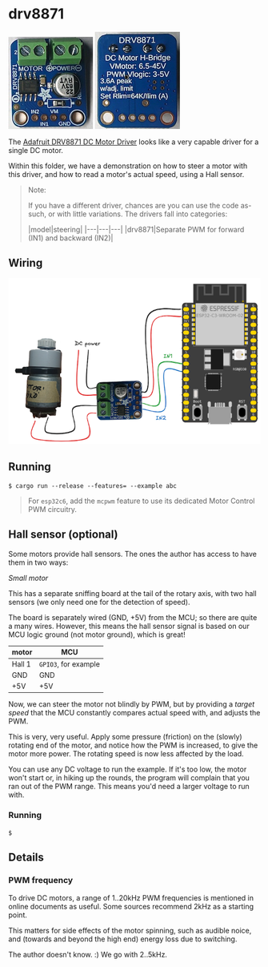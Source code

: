# drv8871

![](.images/front.jpg) ![](.images/back.jpg)

The [Adafruit DRV8871 DC Motor Driver](https://www.adafruit.com/product/3190) looks like a very capable driver for a single DC motor.

Within this folder, we have a demonstration on how to steer a motor with this driver, and how to read a motor's actual speed, using a Hall sensor.

>Note:
>
>If you have a different driver, chances are you can use the code as-such, or with little variations. The drivers fall into categories:
>
>|model|steering|
>|---|---|---|
>|drv8871|Separate PWM for forward (IN1) and backward (IN2)|

## Wiring

![](.images/layout.png)

<!-- tbd. Consider making 'IN2' dashed / alternative is to just ground it, if we want to drive the motor only in one direction.
-->


## Running

```
$ cargo run --release --features= --example abc
```

>For `esp32c6`, add the `mcpwm` feature to use its dedicated Motor Control PWM circuitry.


## Hall sensor (optional)

Some motors provide hall sensors. The ones the author has access to have them in two ways:

*Small motor*

This has a separate sniffing board at the tail of the rotary axis, with two hall sensors (we only need one for the detection of speed). 

The board is separately wired (GND, +5V) from the MCU; so there are quite a many wires. However, this means the hall sensor signal is based on our MCU logic ground (not motor ground), which is great!

<!-- tbd. *additional* wiring (superimposed on above image)
-->

|motor|MCU|
|---|---| 
|Hall 1|`GPIO3`, for example|
|GND|GND|
|+5V|+5V|

Now, we can steer the motor not blindly by PWM, but by providing a *target speed* that the MCU constantly compares actual speed with, and adjusts the PWM.

This is very, very useful. Apply some pressure (friction) on the (slowly) rotating end of the motor, and notice how the PWM is increased, to give the motor more power. The rotating speed is now less affected by the load.

You can use any DC voltage to run the example. If it's too low, the motor won't start or, in hiking up the rounds, the program will complain that you ran out of the PWM range. This means you'd need a larger voltage to run with.

### Running

```
$
```

<!-- tbd.
## Hall sensor with opto-isolation (optional)

The bigger motor only provides three cables: Motor black, red and one Hall sensor input.

In this case, the hall sensor signal is *tbd. fill in*.

```
tbd.
- is the signal based on what?
- what is the signal level?  Does it follow the fed motor signal?
- instruct using an opto-isolator to bring it to MCU ground-based????

-->


## Details

### PWM frequency

To drive DC motors, a range of 1..20kHz PWM frequencies is mentioned in online documents as useful. Some sources recommend 2kHz as a starting point.

This matters for side effects of the motor spinning, such as audible noice, and (towards and beyond the high end) energy loss due to switching.

The author doesn't know. :) We go with 2..5kHz.
